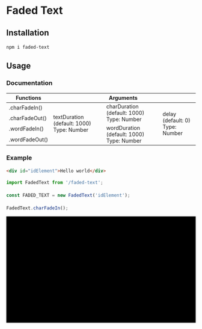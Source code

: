 # Faded Text
## Installation
```bash
npm i faded-text
```
## Usage
### Documentation
<table>
    <thead>
        <tr>
            <th>Functions</th>
            <th colspan="3">Arguments</th>
        </tr>
    </thead>
    <tbody>
        <tr>
            <td>.charFadeIn()</td>
            <td rowspan="4">
                textDuration (default: 1000)<br>
                Type: Number
            </td>
            <td rowspan="2">
                charDuration (default: 1000)<br>
                Type: Number
            </td>
            <td rowspan="4">
                delay (default: 0)<br>
                Type: Number
            </td>
        </tr>
        <tr>
            <td>.charFadeOut()</td>
        </tr>
        <tr>
            <td>.wordFadeIn()</td>
            <td rowspan="2">
                wordDuration (default: 1000)<br>
                Type: Number
            </td>
        </tr>
        <tr>
            <td>.wordFadeOut()</td>
        </tr>
    </tbody>
</table>

### Example
```html
<div id="idElement">Hello world</div>
```
```javascript
import FadedText from '/faded-text';

const FADED_TEXT = new FadedText('idElement');

FadedText.charFadeIn();
```
![Hello world](hello-world.gif)
